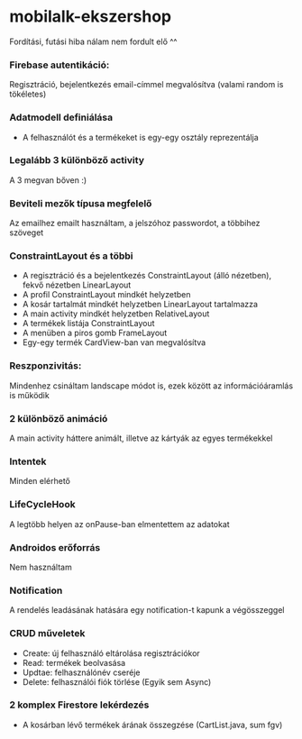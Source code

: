 # mobilalk-ekszershop

Fordítási, futási hiba nálam nem fordult elő ^^

### Firebase autentikáció:
Regisztráció, bejelentkezés email-címmel megvalósítva (valami random is tökéletes)

### Adatmodell definiálása
* A felhasználót és a termékeket is egy-egy osztály reprezentálja

### Legalább 3 különböző activity
A 3 megvan bőven :)

### Beviteli mezők típusa megfelelő
Az emailhez emailt használtam, a jelszóhoz passwordot, a többihez szöveget

### ConstraintLayout és a többi
* A regisztráció és a bejelentkezés ConstraintLayout (álló nézetben), fekvő nézetben LinearLayout
* A profil ConstraintLayout mindkét helyzetben
* A kosár tartalmát mindkét helyzetben LinearLayout tartalmazza
* A main activity mindkét helyzetben RelativeLayout
* A termékek listája ConstraintLayout
* A menüben a piros gomb FrameLayout
* Egy-egy termék CardView-ban van megvalósítva

### Reszponzivitás:
Mindenhez csináltam landscape módot is, ezek között az információáramlás is működik

### 2 különböző animáció
A main activity háttere animált, illetve az kártyák az egyes termékekkel

### Intentek
Minden elérhető

### LifeCycleHook
A legtöbb helyen az onPause-ban elmentettem az adatokat

### Androidos erőforrás
Nem használtam

### Notification
A rendelés leadásának hatására egy notification-t kapunk a végösszeggel

### CRUD műveletek
* Create: új felhasználó eltárolása regisztrációkor
* Read: termékek beolvasása
* Updtae: felhasználónév cseréje
* Delete: felhasználói fiók törlése
(Egyik sem Async)

### 2 komplex Firestore lekérdezés
* A kosárban lévő termékek árának összegzése (CartList.java, sum fgv)
